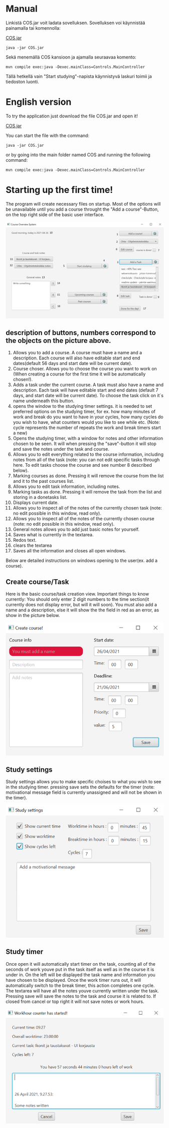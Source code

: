 # Manual

Linkistä COS.jar voit ladata sovelluksen. Sovelluksen voi käynnistää painamalla tai komennolla:

[COS.jar](https://github.com/KirillosTY/Course-Overview-System/raw/3c356b95f53e11128cf166d50db6a25c6d4c198c/CourseOverviewSystem/COS/COS.jar)
```
java -jar COS.jar
``` 
Sekä menemällä COS kansioon ja ajamalla seuraavaa komento: 

```
mvn compile exec:java -Dexec.mainClass=Controls.MainController
```
Tällä hetkellä vain "Start studying"-napista käynnistyvä laskuri toimii ja tiedoston luonti. 
 
# English version 
To try the application just download the file COS.jar and open it!

[COS.jar](https://github.com/KirillosTY/Course-Overview-System/raw/3c356b95f53e11128cf166d50db6a25c6d4c198c/CourseOverviewSystem/COS/COS.jar)

You can start the file with the command:
```
java -jar COS.jar
``` 
or by going into the main folder named COS and running the following command:

```
mvn compile exec:java -Dexec.mainClass=Controls.MainController
```

# Starting up the first time!

The program will create necessary files on startup. Most of the options will be unavailable until you add a course throught the "Add a course"-Button, on the top right side of the basic user interface.

![Basic ui](https://github.com/KirillosTY/Course-Overview-System/blob/f407fd2047e4aed1e5f124bfbf495c0413d34001/Documentation/Kuvat/basic%20UI.png)

## description of buttons, numbers correspond to the objects on the picture above.

1. Allows you to add a course. A course must have a name and a description. Each course will also have editable start and end dates(default 56 days and start date will be current date).
2. Course choser. Allows you to choose the course you want to work on (When creating a course for the first time it will be automatically chosen!).
3. Adds a task under the current course. A task must also have a name and description. Each task will have editable start and end dates (default 7 days, and start date will be current date). To choose the task click on it´s name underneath this button.
4. opens the window to the studying timer settings. it is needed to set preferred options on the studying timer, for ex. how many minutes of work and break do you want to have in your cycles, how many cycles do you wish to have, what counters would you like to see while etc. (Note: cycle represents the number of repeats the work and break timers start a new)
5. Opens the studying timer, with a window for notes and other information chosen to be seen. It will when pressing the "save"-button  it will stop and save the notes under the task and course.
6. Allows you to edit everything related to the course information, including notes from all of the task (note: you can not edit specific tasks through here. To edit tasks choose the course and see number 8 described below).
7. Marking courses as done. Pressing it will remove the course from the list and it to the past courses list.
8. Allows you to edit task information, including notes.
9. Marking tasks as done. Pressing it will remove the task from the list and storing in a donetasks list.
10. Displays current date.
11. Allows you to inspect all of the notes of the currently chosen task (note: no edit possible in this window, read only).
12. Allows you to inspect all of the notes of the currently chosen course (note: no edit possible in this window, read only).
13. General notes allows you to add just basic notes for yourself.
14. Saves what is currently in the textarea.
15. Redos text.
16. clears the textarea
17. Saves all the information and closes all open windows.

Below are detailed instructions on windows opening to the user(ex. add a course).

## Create course/Task

Here is the basic course/task creation view. Important things to know currently: You should only enter 2 digit numbers to the time section(it currently does not display error, but will it will soon). You must also add a name and a description, else it will show the the field in red as an error, as show in the picture below.

![Create C/T](https://github.com/KirillosTY/Course-Overview-System/blob/720f0122139abb98bf4fc25b16d143310d3f236a/Documentation/Kuvat/basicUIcreate.png)


## Study settings


Study settings allows you to make specific choises to what you wish to see in the studying timer. pressing save sets the defaults for the timer (note: motivational message field is currently unassigned and will not be shown in the timer).

![studyset](https://github.com/KirillosTY/Course-Overview-System/blob/720f0122139abb98bf4fc25b16d143310d3f236a/Documentation/Kuvat/BasicUIStartsettings.png)

## Study timer

Once open it will automatically start timer on the task, counting all of the seconds of work youve put in the task itself as well as in the course it is under in. On the left will be displayed the task name and information you have chosen to be displayed. Once the work timer runs out, it will automatically switch to the break timer, this action completes one cycle. The textarea will have all the notes youve currently written under the task. Pressing save will save the notes to the task and course it is related to. If closed from cancel or top right it will not save notes or work hours. 

![studyingtimer](https://github.com/KirillosTY/Course-Overview-System/blob/720f0122139abb98bf4fc25b16d143310d3f236a/Documentation/Kuvat/BasicUIStart.png)










